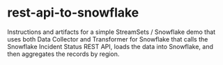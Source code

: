 # rest-api-to-snowflake


Instructions and artifacts for a simple StreamSets / Snowflake demo that uses both Data Collector and Transformer for Snowflake that calls the Snowflake Incident Status REST API, loads the data into Snowflake, and then aggregates the records by region. 